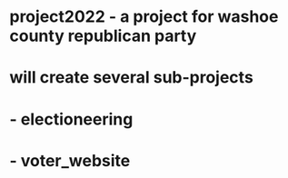 # project2022 - a project for washoe county republican party
# will create several sub-projects
# - electioneering
# - voter_website
#
